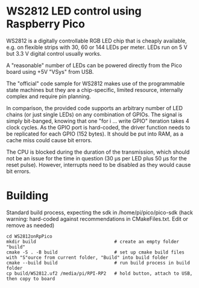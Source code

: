 # WS2812 LED control using Raspberry Pico

WS2812 is a digitally controllable RGB LED chip that is cheaply available, e.g. on flexible strips with 30, 60 or 144 LEDs per meter. LEDs run on 5 V but 3.3 V digital control usually works. 

A "reasonable" number of LEDs can be powered directly from the Pico board using +5V "VSys" from USB.

The "official" code sample for WS2812 makes use of the programmable state machines but they are a chip-specific, limited resource, internally complex and require pin planning. 

In comparison, the provided code supports an arbitrary number of LED chains (or just single LEDs) on any combination of GPIOs. The signal is simply bit-banged, knowing that one "for i ... write GPIO" iteration takes 4 clock cycles. As the GPIO port is hard-coded, the driver function needs to be replicated for each GPIO (152 bytes). It should be put into RAM, as a cache miss could cause bit errors.

The CPU is blocked during the duration of the transmission, which should not be an issue for the time in question (30 µs per LED plus 50 µs for the reset pulse). However, interrupts need to be disabled as they would cause bit errors.

# Building
Standard build process, expecting the sdk in /home/pi/pico/pico-sdk (hack warning: hard-coded against recommendations in CMakeFiles.txt. Edit or remove as needed)
``` 
cd WS2812onRpPico
mkdir build                             # create an empty folder "build"
cmake -S . -B build                     # set up cmake build files with "S"ource from current folder, "Build" into build folder
cmake --build build                     # run build process in build folder
cp build/WS2812.uf2 /media/pi/RPI-RP2   # hold button, attach to USB, then copy to board
```